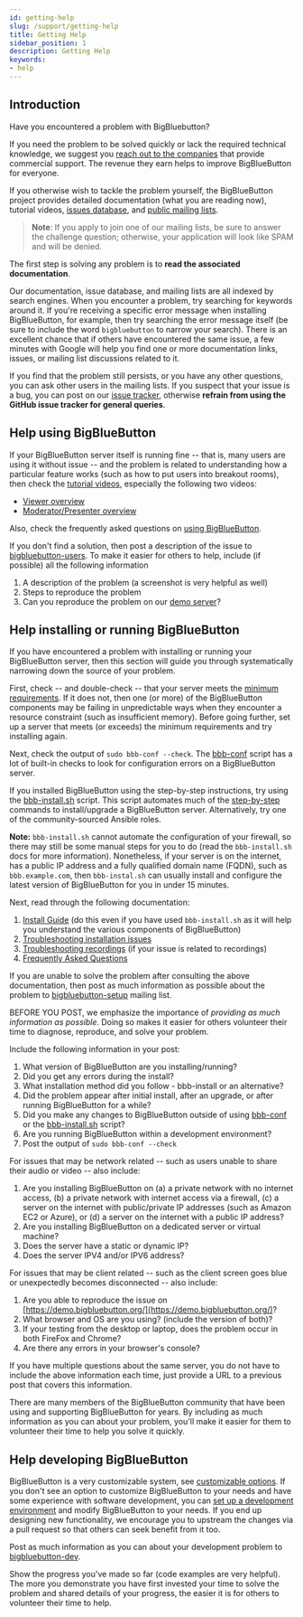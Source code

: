 ```yaml
---
id: getting-help
slug: /support/getting-help
title: Getting Help
sidebar_position: 1
description: Getting Help
keywords:
- help
---
```


## Introduction

Have you encountered a problem with BigBluebutton?

If you need the problem to be solved quickly or lack the required technical knowledge, we suggest you [reach out to the companies](https://bigbluebutton.org/commercial-support/) that provide commercial support. The revenue they earn helps to improve BigBlueButton for everyone.

If you otherwise wish to tackle the problem yourself, the BigBlueButton project provides detailed documentation (what you are reading now), tutorial videos, [issues database](https://github.com/bigbluebutton/bigbluebutton/issues), and [public mailing lists](https://bigbluebutton.org/community-support/).

> **Note**: If you apply to join one of our mailing lists, be sure to answer the challenge question; otherwise, your application will look like SPAM and will be denied.

The first step is solving any problem is to **read the associated documentation**.

Our documentation, issue database, and mailing lists are all indexed by search engines. When you encounter a problem, try searching for keywords around it. If you're receiving a specific error message when installing BigBlueButton, for example, then try searching the error message itself (be sure to include the word `bigbluebutton` to narrow your search). There is an excellent chance that if others have encountered the same issue, a few minutes with Google will help you find one or more documentation links, issues, or mailing list discussions related to it.

If you find that the problem still persists, or you have any other questions, you can ask other users in the mailing lists. If you suspect that your issue is a bug, you can post on our [issue tracker](https://github.com/bigbluebutton/bigbluebutton/issues/), otherwise **refrain from using the GitHub issue tracker for general queries**.

## Help using BigBlueButton

If your BigBlueButton server itself is running fine -- that is, many users are using it without issue -- and the problem is related to understanding how a particular feature works (such as how to put users into breakout rooms), then check the [tutorial videos](https://bigbluebutton.org/html5/), especially the following two videos:

- [Viewer overview](https://www.youtube.com/watch?v=Aw3Ajuy3kyk)
- [Moderator/Presenter overview](https://www.youtube.com/watch?v=oz9SUisurrA)

Also, check the frequently asked questions on [using BigBlueButton](/support/faq#using-bigbluebutton).

If you don't find a solution, then post a description of the issue to [bigbluebutton-users](https://groups.google.com/forum/#!forum/bigbluebutton-users). To make it easier for others to help, include (if possible) all the following information

1. A description of the problem (a screenshot is very helpful as well)
2. Steps to reproduce the problem
3. Can you reproduce the problem on our [demo server](https://demo.bigbluebutton.org)?

## Help installing or running BigBlueButton

If you have encountered a problem with installing or running your BigBlueButton server, then this section will guide you through systematically narrowing down the source of your problem.

First, check -- and double-check -- that your server meets the [minimum requirements](/administration/install#minimum-server-requirements). If it does not, then one (or more) of the BigBlueButton components may be failing in unpredictable ways when they encounter a resource constraint (such as insufficient memory). Before going further, set up a server that meets (or exceeds) the minimum requirements and try installing again.

Next, check the output of `sudo bbb-conf --check`. The [bbb-conf](/administration/bbb-conf) script has a lot of built-in checks to look for configuration errors on a BigBlueButton server.

If you installed BigBlueButton using the step-by-step instructions, try using the [bbb-install.sh](https://github.com/bigbluebutton/bbb-install) script. This script automates much of the [step-by-step](/administration/install#before-you-install) commands to install/upgrade a BigBlueButton server. Alternatively, try one of the community-sourced Ansible roles.

**Note:** `bbb-install.sh` cannot automate the configuration of your firewall, so there may still be some manual steps for you to do (read the `bbb-install.sh` docs for more information). Nonetheless, if your server is on the internet, has a public IP address and a fully qualified domain name (FQDN), such as `bbb.example.com`, then `bbb-instal.sh` can usually install and configure the latest version of BigBlueButton for you in under 15 minutes.

Next, read through the following documentation:

1. [Install Guide](/administration/install#before-you-install) (do this even if you have used `bbb-install.sh` as it will help you understand the various components of BigBlueButton)
2. [Troubleshooting installation issues](/support/troubleshooting)
3. [Troubleshooting recordings](/development/recording#troubleshooting) (if your issue is related to recordings)
4. [Frequently Asked Questions](/support/faq)

If you are unable to solve the problem after consulting the above documentation, then post as much information as possible about the problem to [bigbluebutton-setup](https://groups.google.com/forum/#!forum/bigbluebutton-setup) mailing list.

BEFORE YOU POST, we emphasize the importance of _providing as much information as possible_. Doing so makes it easier for others volunteer their time to diagnose, reproduce, and solve your problem.

Include the following information in your post:

1. What version of BigBlueButton are you installing/running?
2. Did you get any errors during the install?
3. What installation method did you follow - bbb-install or an alternative?
4. Did the problem appear after initial install, after an upgrade, or after running BigBlueButton for a while?
5. Did you make any changes to BigBlueButton outside of using [bbb-conf](/administration/bbb-conf) or the [bbb-install.sh](https://github.com/bigbluebutton/bbb-install) script?
6. Are you running BigBlueButton within a development environment?
7. Post the output of `sudo bbb-conf --check`

For issues that may be network related -- such as users unable to share their audio or video -- also include:

1. Are you installing BigBlueButton on (a) a private network with no internet access, (b) a private network with internet access via a firewall, (c) a server on the internet with public/private IP addresses (such as Amazon EC2 or Azure), or (d) a server on the internet with a public IP address?
2. Are you installing BigBlueButton on a dedicated server or virtual machine?
3. Does the server have a static or dynamic IP?
4. Does the server IPV4 and/or IPV6 address?

For issues that may be client related -- such as the client screen goes blue or unexpectedly becomes disconnected -- also include:

1. Are you able to reproduce the issue on [https://demo.bigbluebutton.org/](https://demo.bigbluebutton.org/)?
2. What browser and OS are you using? (include the version of both)?
3. If your testing from the desktop or laptop, does the problem occur in both FireFox and Chrome?
4. Are there any errors in your browser's console?

If you have multiple questions about the same server, you do not have to include the above information each time, just provide a URL to a previous post that covers this information.

There are many members of the BigBlueButton community that have been using and supporting BigBlueButton for years. By including as much information as you can about your problem, you'll make it easier for them to volunteer their time to help you solve it quickly.

## Help developing BigBlueButton

BigBlueButton is a very customizable system, see [customizable options](/administration/customize). If you don't see an option to customize BigBlueButton to your needs and have some experience with software development, you can [set up a development environment](/development/guide) and modify BigBlueButton to your needs. If you end up designing new functionality, we encourage you to upstream the changes via a pull request so that others can seek benefit from it too.

Post as much information as you can about your development problem to [bigbluebutton-dev](https://groups.google.com/forum/#!forum/bigbluebutton-dev).

Show the progress you've made so far (code examples are very helpful). The more you demonstrate you have first invested your time to solve the problem and shared details of your progress, the easier it is for others to volunteer their time to help.

